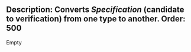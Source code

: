 Description: Converts <i>Specification</i> (candidate to verification) from one type to another.
Order: 500
---
Empty